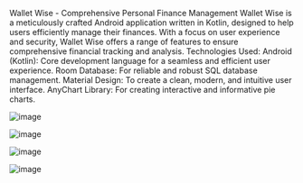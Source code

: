 Wallet Wise - Comprehensive Personal Finance Management
Wallet Wise is a meticulously crafted Android application written in Kotlin, designed to help
users efficiently manage their finances. With a focus on user experience and security, Wallet
Wise offers a range of features to ensure comprehensive financial tracking and analysis.
Technologies Used:
Android (Kotlin): Core development language for a seamless and
efficient user experience. 
Room Database: For reliable and robust SQL database
management.
Material Design: To create a clean, modern, and intuitive user interface.
AnyChart Library: For creating interactive and informative pie charts.

![image](https://github.com/user-attachments/assets/332be4ea-6ee4-42b7-bfa7-eaf61d02bd61)

![image](https://github.com/user-attachments/assets/8f1575bc-f839-4e59-9831-1c8808bba749)

![image](https://github.com/user-attachments/assets/eccb95a7-44c0-43e7-8732-9154620afd62)

![image](https://github.com/user-attachments/assets/58cd467e-d3e0-4c08-b027-ba07d72fd0f3)
